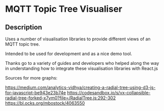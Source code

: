 # MQTT Topic Tree Visualiser


## Description

Uses a number of visualisation libraries to provide different views of an MQTT topic tree. 

Intended to be used for development and as a nice demo tool. 

Thanks go to a variety of guides and developers who helped along the way in understanding how to integrate these visualisation libraries with React.js

Sources for more graphs:

https://medium.com/analytics-vidhya/creating-a-radial-tree-using-d3-js-for-javascript-be943e23b74e
https://codesandbox.io/s/vx-collapsible-radial-tree-forked-x7vm0?file=/RadialTree.js:292-302
https://bl.ocks.org/mbostock/4063550